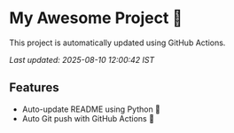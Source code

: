 # My Awesome Project 🚀

This project is automatically updated using GitHub Actions.

_Last updated: 2025-08-10 12:00:42 IST_

## Features
- Auto-update README using Python 🐍
- Auto Git push with GitHub Actions 🤖
